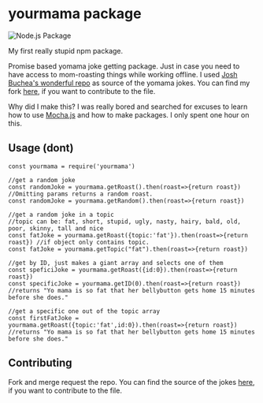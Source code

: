 # yourmama package

![Node.js Package](https://github.com/JesseStorms/yomama/workflows/Node.js%20Package/badge.svg)

My first really stupid npm package.

Promise based yomama joke getting package. Just in case you need to  have access to mom-roasting things while working offline. I used [Josh Buchea's wonderful repo](https://github.com/joshbuchea/yo-mama) as source of the yomama jokes. You can find my fork [here](https://github.com/JesseStorms/yo-mama), if you want to contribute to the file.

Why did I make this? I was really bored and searched for excuses to learn how to use [Mocha.js](https://mochajs.org/) and how to make packages. I only spent one hour on this.

## Usage (dont)

    const yourmama = require('yourmama')
    
    //get a random joke
    const randomJoke = yourmama.getRoast().then(roast=>{return roast}) //Omitting params returns a random roast.
    const randomJoke = yourmama.getRandom().then(roast=>{return roast})

    //get a random joke in a topic
    //topic can be: fat, short, stupid, ugly, nasty, hairy, bald, old, poor, skinny, tall and nice
    const fatJoke = yourmama.getRoast({topic:'fat'}).then(roast=>{return roast}) //if object only contains topic.
    const fatJoke = yourmama.getTopic("fat").then(roast=>{return roast})
     
    //get by ID, just makes a giant array and selects one of them
    const speficiJoke = yourmama.getRoast({id:0}).then(roast=>{return roast})
    const specificJoke = yourmama.getID(0).then(roast=>{return roast})
    //returns "Yo mama is so fat that her bellybutton gets home 15 minutes before she does." 
     
    //get a specific one out of the topic array
    const firstFatJoke = yourmama.getRoast({topic:'fat',id:0}).then(roast=>{return roast}) //returns "Yo mama is so fat that her bellybutton gets home 15 minutes before she does." 

## Contributing

Fork and merge request the repo.  You can find the source of the jokes [here](https://github.com/JesseStorms/yo-mama), if you want to contribute to the file.
